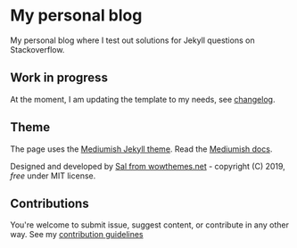 # My personal blog

My personal blog where I test out solutions for Jekyll questions on Stackoverflow.

## Work in progress

At the moment, I am updating the template to my needs, see [changelog](https://github.com/cadamini/cadamini.github.io/blob/main/changelog.md).

## Theme

The page uses the [Mediumish Jekyll theme](https://github.com/wowthemesnet/mediumish-theme-jekyll). Read the 
[Mediumish docs](https://bootstrapstarter.com/template-mediumish-bootstrap-jekyll/).

Designed and developed by [Sal from wowthemes.net](https://www.wowthemes.net) - copyright (C) 2019, *free* under MIT license. 

## Contributions

You're welcome to submit issue, suggest content, or contribute in any other way. See my [contribution guidelines](CONTRIBUTING.md)
